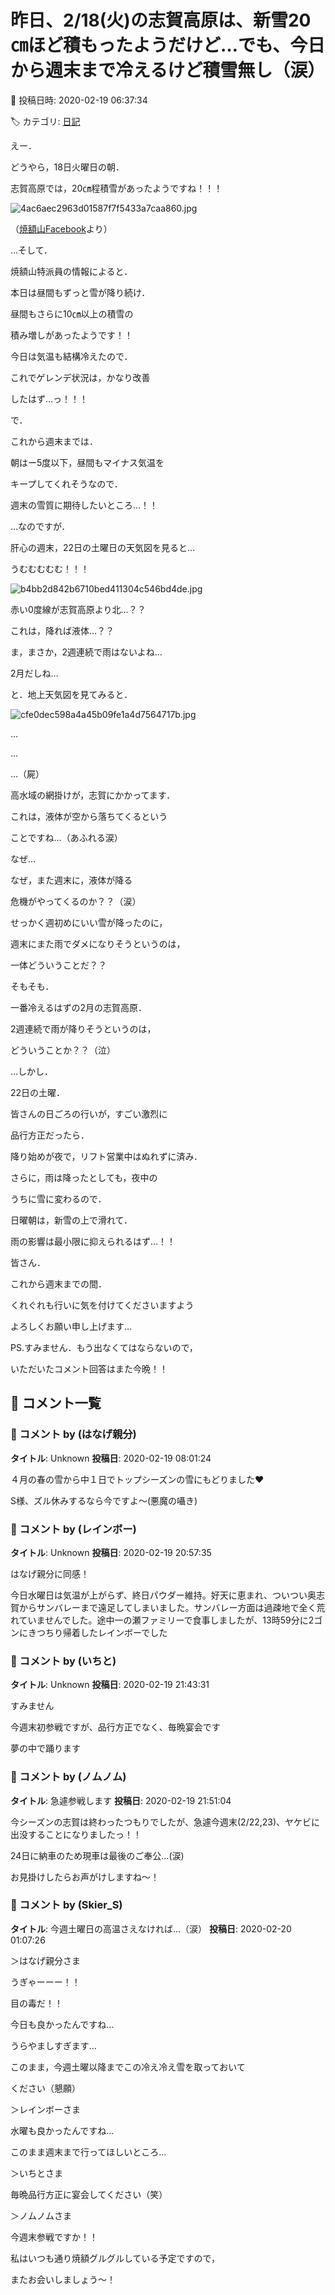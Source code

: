 # 昨日、2/18(火)の志賀高原は、新雪20㎝ほど積もったようだけど…でも、今日から週末まで冷えるけど積雪無し（涙）

📅 投稿日時: 2020-02-19 06:37:34

🏷️ カテゴリ: [日記](cc4b5682fb7b8b144980957a978653fb0.md)

えー．


どうやら，18日火曜日の朝．


志賀高原では，20㎝程積雪があったようですね！！！







![4ac6aec2963d01587f7f5433a7caa860.jpg](images/4ac6aec2963d01587f7f5433a7caa860.jpg)




（[焼額山Facebook](https://www.facebook.com/yakebitaiyama/posts/2715204761908186)より）





…そして．


焼額山特派員の情報によると．


本日は昼間もずっと雪が降り続け．


昼間もさらに10㎝以上の積雪の


積み増しがあったようです！！





今日は気温も結構冷えたので．


これでゲレンデ状況は，かなり改善


したはず…っ！！！





で．


これから週末までは．


朝はー5度以下，昼間もマイナス気温を


キープしてくれそうなので．


週末の雪質に期待したいところ…！！





…なのですが．


肝心の週末，22日の土曜日の天気図を見ると…


うむむむむむ！！！




![b4bb2d842b6710bed411304c546bd4de.jpg](images/b4bb2d842b6710bed411304c546bd4de.jpg)




赤い0度線が志賀高原より北…？？


これは，降れば液体…？？





ま，まさか，2週連続で雨はないよね…


2月だしね…


と．地上天気図を見てみると．




![cfe0dec598a4a45b09fe1a4d7564717b.jpg](images/cfe0dec598a4a45b09fe1a4d7564717b.jpg)




…


…


…（屍）


高水域の網掛けが，志賀にかかってます．


これは，液体が空から落ちてくるという


ことですね…（あふれる涙）





なぜ…


なぜ，また週末に，液体が降る


危機がやってくるのか？？（涙）


せっかく週初めにいい雪が降ったのに，


週末にまた雨でダメになりそうというのは，


一体どういうことだ？？





そもそも．


一番冷えるはずの2月の志賀高原．


2週連続で雨が降りそうというのは，


どういうことか？？（泣）





…しかし．


22日の土曜．


皆さんの日ごろの行いが，すごい激烈に


品行方正だったら．


降り始めが夜で，リフト営業中はぬれずに済み．





さらに，雨は降ったとしても，夜中の


うちに雪に変わるので．


日曜朝は，新雪の上で滑れて．


雨の影響は最小限に抑えられるはず…！！





皆さん．


これから週末までの間．


くれぐれも行いに気を付けてくださいますよう


よろしくお願い申し上げます…





PS.すみません．もう出なくてはならないので，


いただいたコメント回答はまた今晩！！

## 💬 コメント一覧

### 💬 コメント by (はなげ親分)
**タイトル**: Unknown
**投稿日**: 2020-02-19 08:01:24

４月の春の雪から中１日でトップシーズンの雪にもどりました❤️

S様、ズル休みするなら今ですよ～(悪魔の囁き)

### 💬 コメント by (レインボー)
**タイトル**: Unknown
**投稿日**: 2020-02-19 20:57:35

はなげ親分に同感！

今日水曜日は気温が上がらず、終日パウダー維持。好天に恵まれ、ついつい奥志賀からサンバレーまで遠足してしまいました。サンバレー方面は過疎地で全く荒れていませんでした。途中一の瀬ファミリーで食事しましたが、13時59分に2ゴンにきつちり帰着したレインボーでした

### 💬 コメント by (いちと)
**タイトル**: Unknown
**投稿日**: 2020-02-19 21:43:31

すみません

今週末初参戦ですが、品行方正でなく、毎晩宴会です

夢の中で踊ります

### 💬 コメント by (ノムノム)
**タイトル**: 急遽参戦します
**投稿日**: 2020-02-19 21:51:04

今シーズンの志賀は終わったつもりでしたが、急遽今週末(2/22,23)、ヤケビに出没することになりましたっ！！

24日に納車のため現車は最後のご奉公…(涙)

お見掛けしたらお声がけしますね～！

### 💬 コメント by (Skier_S)
**タイトル**: 今週土曜日の高温さえなければ…（涙）
**投稿日**: 2020-02-20 01:07:26

＞はなげ親分さま

うぎゃーーー！！

目の毒だ！！

今日も良かったんですね…

うらやましすぎます…

このまま，今週土曜以降までこの冷え冷え雪を取っておいて

ください（懇願）



＞レインボーさま

水曜も良かったんですね…

このまま週末まで行ってほしいところ…



＞いちとさま

毎晩品行方正に宴会してください（笑）



＞ノムノムさま

今週末参戦ですか！！

私はいつも通り焼額グルグルしている予定ですので，

またお会いしましょう～！

